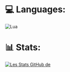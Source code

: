
# 💻 Languages:
![Lua](https://img.shields.io/badge/lua-%232C2D72.svg?style=for-the-badge&logo=lua&logoColor=white)
# 📊 Stats:
[![Les Stats GitHub de ](https://github-readme-stats.vercel.app/api?username=imkoda)](https://github.com/anuraghazra/github-readme-stats)

